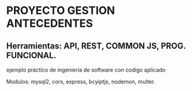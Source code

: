 # PROYECTO GESTION ANTECEDENTES

## Herramientas: API, REST, COMMON JS, PROG. FUNCIONAL.

ejemplo práctico de ingeniería de software con codigo aplicado

Modulos:
mysql2, cors, express, bcyiptjs, nodemon, multer.
